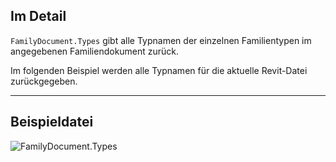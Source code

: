 ## Im Detail
`FamilyDocument.Types` gibt alle Typnamen der einzelnen Familientypen im angegebenen Familiendokument zurück.

Im folgenden Beispiel werden alle Typnamen für die aktuelle Revit-Datei zurückgegeben.
___
## Beispieldatei

![FamilyDocument.Types](./Revit.Application.FamilyDocument.Types_img.jpg)
